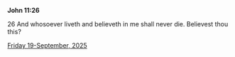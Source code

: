 **John 11:26**

26 And whosoever liveth and believeth in me shall never die. Believest thou this?

[Friday 19-September, 2025](https://getbible.life/kjv/John/11/26)
